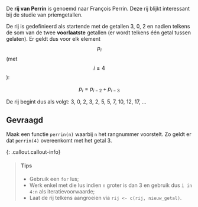 De **rij van Perrin** is genoemd naar François Perrin. Deze rij blijkt interessant bij de studie van priemgetallen.

De rij is gedefinieerd als startende met de getallen 3, 0, 2 en nadien telkens de som van de twee **voorlaatste** getallen (er wordt telkens één getal tussen gelaten). Er geldt dus voor elk element $$p_i$$ (met $$i \geqslant 4 $$):

$$
  p_i = p_{i-2} + p_{i-3}
$$

De rij begint dus als volgt: 3, 0, 2, 3, 2, 5, 5, 7, 10, 12, 17, ...

## Gevraagd

Maak een functie `perrin(n)` waarbij `n` het rangnummer voorstelt. Zo geldt er dat `perrin(4)` overeenkomt met het getal 3.
 
{: .callout.callout-info}
>#### Tips
>
> - Gebruik een `for` lus;
> - Werk enkel met die lus indien `n` groter is dan 3 en gebruik dus `i in 4:n` als iteratievoorwaarde;
> - Laat de rij telkens aangroeien via `rij <- c(rij, nieuw_getal)`.